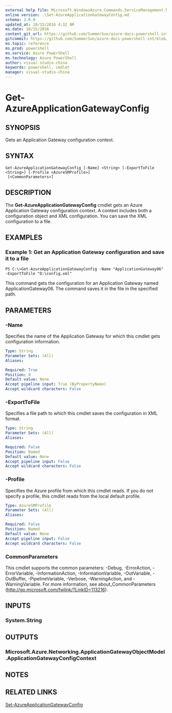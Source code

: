 ```yaml
---
external help file: Microsoft.WindowsAzure.Commands.ServiceManagement.Network.dll-Help.xml
online version: .\Set-AzureApplicationGatewayConfig.md
schema: 2.0.0
updated_at: 10/15/2016 4:32 AM
ms.date: 10/15/2016
content_git_url: https://github.com/SummerSun/azure-docs-powershell-int/blob/master/azureps-cmdlets-docs/ServiceManagement/Azure.Networking/v2.0/CmdletMDs/Get-AzureApplicationGatewayConfig.md
gitcommit: https://github.com/SummerSun/azure-docs-powershell-int/blob/1bfd8e268acfc1799ad3f17c5a982578f54443cf/azureps-cmdlets-docs/ServiceManagement/Azure.Networking/v2.0/CmdletMDs/Get-AzureApplicationGatewayConfig.md
ms.topic: reference
ms.prod: powershell
ms.service: Azure PowerShell
ms.technology: Azure PowerShell
author: visual-studio-china
keywords: powershell, cmdlet
manager: visual-studio-china
---
```


# Get-AzureApplicationGatewayConfig

## SYNOPSIS
Gets an Application Gateway configuration context.

## SYNTAX

```
Get-AzureApplicationGatewayConfig [-Name] <String> [-ExportToFile <String>] [-Profile <AzureSMProfile>]
 [<CommonParameters>]
```

## DESCRIPTION
The **Get-AzureApplicationGatewayConfig** cmdlet gets an Azure Application Gateway configuration context.
A context includes both a configuration object and XML configuration.
You can save the XML configuration to a file.

## EXAMPLES

### Example 1: Get an Application Gateway configuration and save it to a file
```
PS C:\>Get-AzureApplicationGatewayConfig -Name "ApplicationGateway06" -ExportToFile "D:\config.xml"
```

This command gets the configuration for an Application Gateway named ApplicationGateway06.
The command saves it in the file in the specified path.

## PARAMETERS

### -Name
Specifies the name of the Application Gateway for which this cmdlet gets configuration information.

```yaml
Type: String
Parameter Sets: (All)
Aliases: 

Required: True
Position: 0
Default value: None
Accept pipeline input: True (ByPropertyName)
Accept wildcard characters: False
```

### -ExportToFile
Specifies a file path to which this cmdlet saves the configuration in XML format.

```yaml
Type: String
Parameter Sets: (All)
Aliases: 

Required: False
Position: Named
Default value: None
Accept pipeline input: False
Accept wildcard characters: False
```

### -Profile
Specifies the Azure profile from which this cmdlet reads.
If you do not specify a profile, this cmdlet reads from the local default profile.

```yaml
Type: AzureSMProfile
Parameter Sets: (All)
Aliases: 

Required: False
Position: Named
Default value: None
Accept pipeline input: False
Accept wildcard characters: False
```

### CommonParameters
This cmdlet supports the common parameters: -Debug, -ErrorAction, -ErrorVariable, -InformationAction, -InformationVariable, -OutVariable, -OutBuffer, -PipelineVariable, -Verbose, -WarningAction, and -WarningVariable. For more information, see about_CommonParameters (http://go.microsoft.com/fwlink/?LinkID=113216).

## INPUTS

### System.String

## OUTPUTS

### Microsoft.Azure.Networking.ApplicationGatewayObjectModel.ApplicationGatewayConfigContext

## NOTES

## RELATED LINKS

[Set-AzureApplicationGatewayConfig](.\Set-AzureApplicationGatewayConfig.md)

